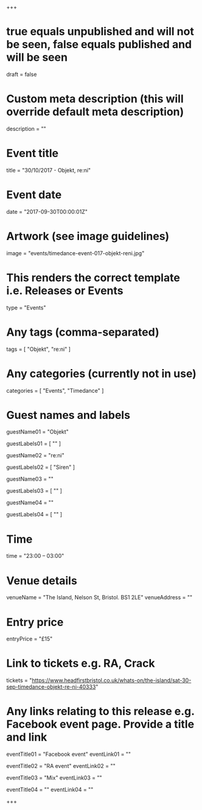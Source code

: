 +++

# true equals unpublished and will not be seen, false equals published and will be seen
draft = false

# Custom meta description (this will override default meta description)
description = ""

# Event title
title = "30/10/2017 - Objekt, re:ni"

# Event date
date = "2017-09-30T00:00:01Z"

# Artwork (see image guidelines)
image = "events/timedance-event-017-objekt-reni.jpg"

# This renders the correct template i.e. Releases or Events
type = "Events"

# Any tags (comma-separated)
tags = [ 
	"Objekt",
	"re:ni"
]

# Any categories (currently not in use)
categories = [
  "Events",
  "Timedance"
]

# Guest names and labels
guestName01 = "Objekt"

guestLabels01 = [
	""
]

guestName02 = "re:ni"

guestLabels02 = [
	"Siren"
]

guestName03 = ""

guestLabels03 = [
	""
]

guestName04 = ""

guestLabels04 = [
	""
]

# Time
time = "23:00 – 03:00"

# Venue details
venueName = "The Island, Nelson St, Bristol. BS1 2LE"
venueAddress = ""

# Entry price
entryPrice = "£15"

# Link to tickets e.g. RA, Crack 
tickets = "https://www.headfirstbristol.co.uk/whats-on/the-island/sat-30-sep-timedance-objekt-re-ni-40333"

# Any links relating to this release e.g. Facebook event page. Provide a title and link
eventTitle01 = "Facebook event"
eventLink01 = ""

eventTitle02 = "RA event"
eventLink02 = ""

eventTitle03 = "Mix"
eventLink03 = ""

eventTitle04 = ""
eventLink04 = ""


+++
